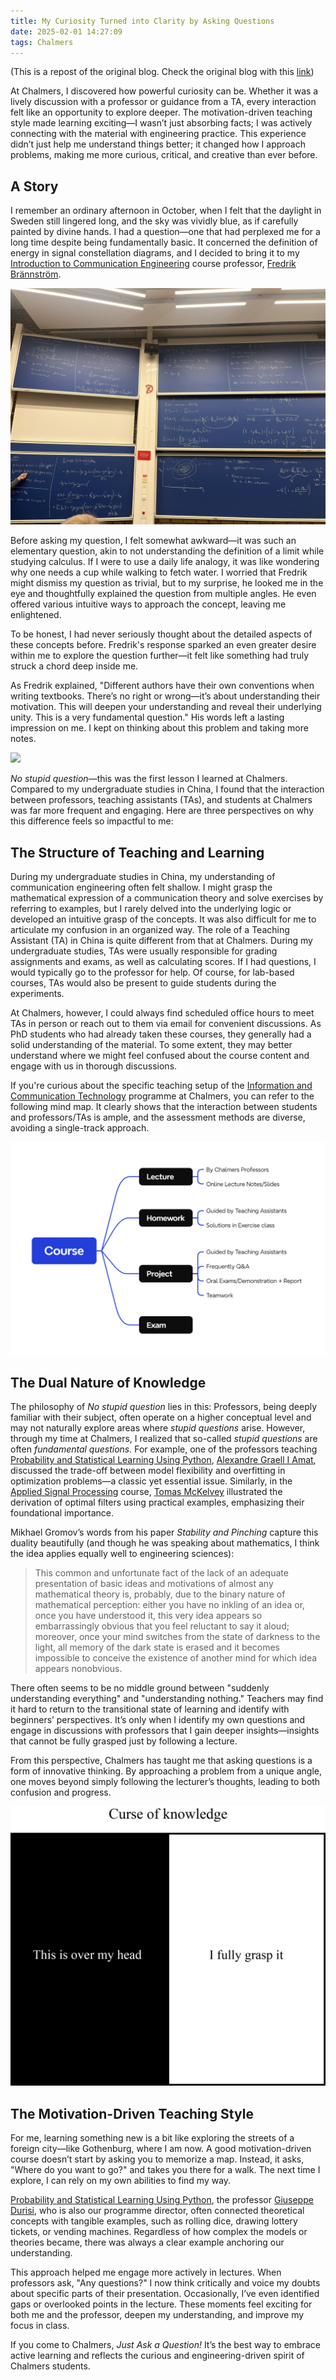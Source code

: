 ```yaml
---
title: My Curiosity Turned into Clarity by Asking Questions
date: 2025-02-01 14:27:09
tags: Chalmers
---
```


(This is a repost of the original blog. Check the original blog with this [link](https://link.unibuddy.co/unibuddy/7aqDusn1v4vUdkne6))

At Chalmers, I discovered how powerful curiosity can be. Whether it was a lively discussion with a professor or guidance from a TA, every interaction felt like an opportunity to explore deeper. The motivation-driven teaching style made learning exciting—I wasn’t just absorbing facts; I was actively connecting with the material with engineering practice. This experience didn’t just help me understand things better; it changed how I approach problems, making me more curious, critical, and creative than ever before.

## A Story

I remember an ordinary afternoon in October, when I felt that the daylight in Sweden still lingered long, and the sky was vividly blue, as if carefully painted by divine hands. I had a question—one that had perplexed me for a long time despite being fundamentally basic. It concerned the definition of energy in signal constellation diagrams, and I decided to bring it to my [Introduction to Communication Engineering](https://www.chalmers.se/en/education/your-studies/find-course-and-programme-syllabi/course-syllabus/SSY121/) course professor, [Fredrik Brännström](https://www.chalmers.se/en/persons/fredrikb/).

![](/img/ChalmersBlog4/chalmersLecture.JPEG)

Before asking my question, I felt somewhat awkward—it was such an elementary question, akin to not understanding the definition of a limit while studying calculus. If I were to use a daily life analogy, it was like wondering why one needs a cup while walking to fetch water. I worried that Fredrik might dismiss my question as trivial, but to my surprise, he looked me in the eye and thoughtfully explained the question from multiple angles. He even offered various intuitive ways to approach the concept, leaving me enlightened.

To be honest, I had never seriously thought about the detailed aspects of these concepts before. Fredrik's response sparked an even greater desire within me to explore the question further—it felt like something had truly struck a chord deep inside me.

As Fredrik explained, "Different authors have their own conventions when writing textbooks. There’s no right or wrong—it’s about understanding their motivation. This will deepen your understanding and reveal their underlying unity. This is a very fundamental question." His words left a lasting impression on me. I kept on thinking about this problem and taking more notes.

![](../img/ChalmersBlog4/Questions.jpg)

*No stupid question*—this was the first lesson I learned at Chalmers. Compared to my undergraduate studies in China, I found that the interaction between professors, teaching assistants (TAs), and students at Chalmers was far more frequent and engaging. Here are three perspectives on why this difference feels so impactful to me:

## The Structure of Teaching and Learning

During my undergraduate studies in China, my understanding of communication engineering often felt shallow. I might grasp the mathematical expression of a communication theory and solve exercises by referring to examples, but I rarely delved into the underlying logic or developed an intuitive grasp of the concepts. It was also difficult for me to articulate my confusion in an organized way. The role of a Teaching Assistant (TA) in China is quite different from that at Chalmers. During my undergraduate studies, TAs were usually responsible for grading assignments and exams, as well as calculating scores. If I had questions, I would typically go to the professor for help. Of course, for lab-based courses, TAs would also be present to guide students during the experiments.

At Chalmers, however, I could always find scheduled office hours to meet TAs in person or reach out to them via email for convenient discussions. As PhD students who had already taken these courses, they generally had a solid understanding of the material. To some extent, they may better understand where we might feel confused about the course content and engage with us in thorough discussions.

If you're curious about the specific teaching setup of the [Information and Communication Technology](https://www.chalmers.se/en/education/find-masters-programme/information-and-communication-technology-msc/#programme-plan) programme at Chalmers, you can refer to the following mind map. It clearly shows that the interaction between students and professors/TAs is ample, and the assessment methods are diverse, avoiding a single-track approach.

![](../img/ChalmersBlog4/Course.png)

## The Dual Nature of Knowledge

The philosophy of *No stupid question* lies in this: Professors, being deeply familiar with their subject, often operate on a higher conceptual level and may not naturally explore areas where *stupid questions* arise. However, through my time at Chalmers, I realized that so-called *stupid questions* are often *fundamental questions.* For example, one of the professors teaching [Probability and Statistical Learning Using Python](https://www.chalmers.se/en/education/your-studies/find-course-and-programme-syllabi/course-syllabus/MVE137/), [Alexandre Graell I Amat](https://www.chalmers.se/en/persons/graell/), discussed the trade-off between model flexibility and overfitting in optimization problems—a classic yet essential issue. Similarly, in the [Applied Signal Processing](https://www.chalmers.se/en/education/your-studies/find-course-and-programme-syllabi/course-syllabus/SSY130/) course, [Tomas McKelvey](https://www.chalmers.se/en/persons/mckelvey/) illustrated the derivation of optimal filters using practical examples, emphasizing their foundational importance.

Mikhael Gromov’s words from his paper *Stability and Pinching* capture this duality beautifully (and though he was speaking about mathematics, I think the idea applies equally well to engineering sciences):

>This common and unfortunate fact of the lack of an adequate presentation of basic ideas and motivations of almost any mathematical theory is, probably, due to the binary nature of mathematical perception: either you have no inkling of an idea or, once you have understood it, this very idea appears so embarrassingly obvious that you feel reluctant to say it aloud; moreover, once your mind switches from the state of darkness to the light, all memory of the dark state is erased and it becomes impossible to conceive the existence of another mind for which idea appears nonobvious.

There often seems to be no middle ground between "suddenly understanding everything" and "understanding nothing." Teachers may find it hard to return to the transitional state of learning and identify with beginners’ perspectives. It’s only when I identify my own questions and engage in discussions with professors that I gain deeper insights—insights that cannot be fully grasped just by following a lecture.

From this perspective, Chalmers has taught me that asking questions is a form of innovative thinking. By approaching a problem from a unique angle, one moves beyond simply following the lecturer’s thoughts, leading to both confusion and progress.

![](../img/ChalmersBlog4/curse.png)

## The Motivation-Driven Teaching Style

For me, learning something new is a bit like exploring the streets of a foreign city—like Gothenburg, where I am now. A good motivation-driven course doesn’t start by asking you to memorize a map. Instead, it asks, "Where do you want to go?" and takes you there for a walk. The next time I explore, I can rely on my own abilities to find my way.

[Probability and Statistical Learning Using Python](https://www.chalmers.se/en/education/your-studies/find-course-and-programme-syllabi/course-syllabus/MVE137/), the professor [Giuseppe Durisi](https://www.chalmers.se/en/persons/durisi/), who is also our programme director, often connected theoretical concepts with tangible examples, such as rolling dice, drawing lottery tickets, or vending machines. Regardless of how complex the models or theories became, there was always a clear example anchoring our understanding.

This approach helped me engage more actively in lectures. When professors ask, "Any questions?" I now think critically and voice my doubts about specific parts of their presentation. Occasionally, I’ve even identified gaps or overlooked points in the lecture. These moments feel exciting for both me and the professor, deepen my understanding, and improve my focus in class.

If you come to Chalmers, *Just Ask a Question!* It’s the best way to embrace active learning and reflects the curious and engineering-driven spirit of Chalmers students.
